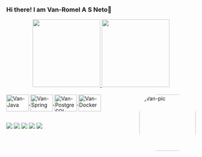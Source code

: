### Hi there! I am Van-Romel A S Neto👋

<div align="center">
  <a href="https://github.com/van-romel">
  <img height="180em" src="https://github-readme-stats.vercel.app/api?username=van-romel&show_icons=true&theme=tokyonight&include_all_commits=true&count_private=true"/>
  <img height="180em" src="https://github-readme-stats.vercel.app/api/top-langs/?username=van-romel&layout=compact&langs_count=7&theme=tokyonight"/>
</div>
  <div style="display: inline_block"><br>
  <img align="center" alt="Van-Java" height="45" width="60" src="https://cdn.jsdelivr.net/gh/devicons/devicon/icons/java/java-original.svg">
  <img align="center" alt="Van-Spring" height="45" width="60" src="https://cdn.jsdelivr.net/gh/devicons/devicon/icons/spring/spring-original-wordmark.svg">
  <img align="center" alt="Van-PostgreSQL" height="45" width="60" src="https://cdn.jsdelivr.net/gh/devicons/devicon/icons/postgresql/postgresql-plain-wordmark.svg">
  <img align="center" alt="Van-Docker" height="45" width="60" src="https://cdn.jsdelivr.net/gh/devicons/devicon/icons/docker/docker-original-wordmark.svg">
  <img align="right" alt="Van-pic" height="150" style="border-radius:50px;" src="https://media-exp1.licdn.com/dms/image/C4D03AQEisQhq7QpUjA/profile-displayphoto-shrink_800_800/0/1648783223268?e=1654732800&v=beta&t=djsDTijTwX0AEWPirFYWc8JW_8zWoa6JalKcb9-34Iw">
</div>

##
  
  <div> 
  <a href="https://wa.me/5577999150026?text=Hi%2C%20I%20got%20here%20from%20your%20github%20profile." target="_blank"><img src="https://img.shields.io/badge/WhatsApp-25D366?style=for-the-badge&logo=whatsapp&logoColor=white" target="_blank"></a> 
  <a href="https://instagram.com/romel.god" target="_blank"><img src="https://img.shields.io/badge/-Instagram-%23E4405F?style=for-the-badge&logo=instagram&logoColor=white" target="_blank"></a>
  <a href = "mailto:vanr.neto@hotmail.com"><img src="https://img.shields.io/badge/Microsoft_Outlook-0078D4?style=for-the-badge&logo=microsoft-outlook&logoColor=white" target="_blank"></a>
  <a href="https://www.linkedin.com/in/van-romel-alves-sena-neto-b7323b160/" target="_blank"><img src="https://img.shields.io/badge/-LinkedIn-%230077B5?style=for-the-badge&logo=linkedin&logoColor=white" target="_blank"></a> 
  <a href="https://gitlab.com/vanbr013/" target="_blank"><img src="https://img.shields.io/badge/GitLab-330F63?style=for-the-badge&logo=gitlab&logoColor=white" target="_blank"></a> 
</div>
